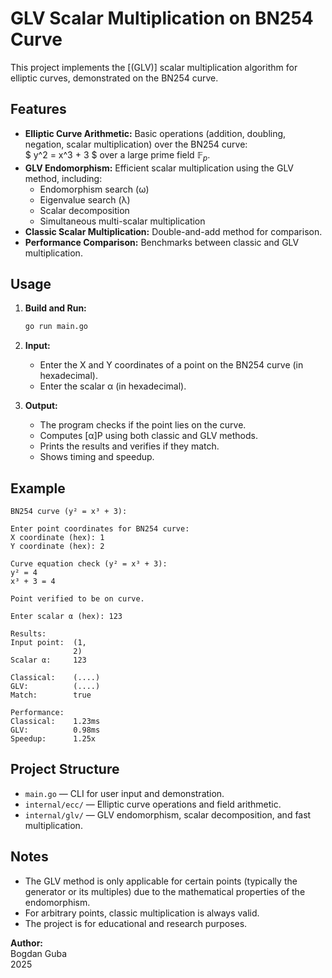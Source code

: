 # GLV Scalar Multiplication on BN254 Curve

This project implements the [(GLV)] scalar multiplication algorithm for elliptic curves, demonstrated on the BN254 curve.

## Features

- **Elliptic Curve Arithmetic:** Basic operations (addition, doubling, negation, scalar multiplication) over the BN254 curve:  
   $ y^2 = x^3 + 3 $
  over a large prime field $\mathbb{F}_p$.
- **GLV Endomorphism:** Efficient scalar multiplication using the GLV method, including:
  - Endomorphism search (ω)
  - Eigenvalue search (λ)
  - Scalar decomposition
  - Simultaneous multi-scalar multiplication
- **Classic Scalar Multiplication:** Double-and-add method for comparison.
- **Performance Comparison:** Benchmarks between classic and GLV multiplication.

## Usage

1. **Build and Run:**
    ```bash
    go run main.go
    ```

2. **Input:**
    - Enter the X and Y coordinates of a point on the BN254 curve (in hexadecimal).
    - Enter the scalar α (in hexadecimal).

3. **Output:**
    - The program checks if the point lies on the curve.
    - Computes [α]P using both classic and GLV methods.
    - Prints the results and verifies if they match.
    - Shows timing and speedup.

## Example

```
BN254 curve (y² = x³ + 3):

Enter point coordinates for BN254 curve:
X coordinate (hex): 1
Y coordinate (hex): 2

Curve equation check (y² = x³ + 3):
y² = 4
x³ + 3 = 4

Point verified to be on curve.

Enter scalar α (hex): 123

Results:
Input point:  (1,
              2)
Scalar α:     123

Classical:    (....)
GLV:          (....)
Match:        true

Performance:
Classical:    1.23ms
GLV:          0.98ms
Speedup:      1.25x
```

## Project Structure

- `main.go` — CLI for user input and demonstration.
- `internal/ecc/` — Elliptic curve operations and field arithmetic.
- `internal/glv/` — GLV endomorphism, scalar decomposition, and fast multiplication.

## Notes

- The GLV method is only applicable for certain points (typically the generator or its multiples) due to the mathematical properties of the endomorphism.
- For arbitrary points, classic multiplication is always valid.
- The project is for educational and research purposes.

**Author:**  
Bogdan Guba  
2025